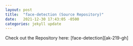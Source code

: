 ```yaml
---
layout: post
title:  "face-detection (Source Repository)"
date:   2021-12-30 17:43:05 -0500
categories: jekyll update
---
```


Check out the Repository here: [face-detection][ak-219-gh] 

[face-detection]:   https://github.com/ak-219/face-detection